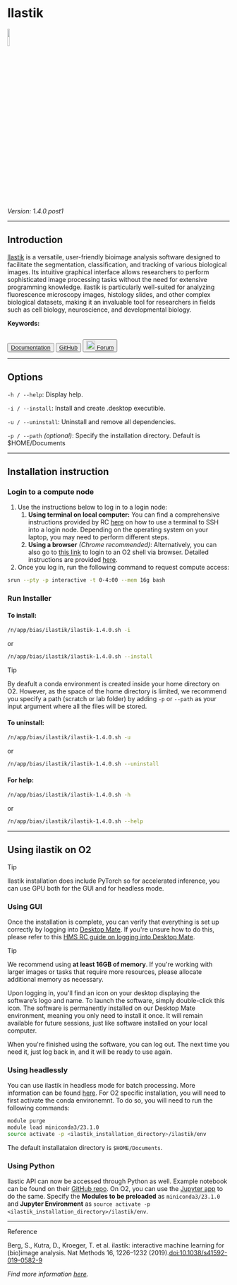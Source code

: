 # Ilastik

<div>
    <p float="left">
        <a href="https://www.ilastik.org" target="_blank">
            <img src="../_static/assets/logos/ilastik.png" width="10%" />
        </a>
    </p>
</div>

*Version: 1.4.0.post1*

---
## Introduction
<a href="https://www.ilastik.org" target="_blank">Ilastik</a> is a versatile, user-friendly bioimage analysis software designed to facilitate the segmentation, classification, and tracking of various biological images. Its intuitive graphical interface allows researchers to perform sophisticated image processing tasks without the need for extensive programming knowledge. ilastik is particularly well-suited for analyzing fluorescence microscopy images, histology slides, and other complex biological datasets, making it an invaluable tool for researchers in fields such as cell biology, neuroscience, and developmental biology.

**Keywords:**
```{tags} segmentation, object-classification, pixel-classification, counting, feature-extraction, object-tracking, image-annotation, digital-histology, machine-learning
```

<button class="custom-button">
  <a href="https://www.ilastik.org/documentation/" target="_blank"><i class="fas fa-book"></i>   Documentation </a>
</button>
<button class="custom-button">
  <a href="https://github.com/ilastik/ilastik" target="_blank"><i class="fa-brands fa-github"></i>   GitHub </a>
</button>
<button class="custom-button">
  <a href="https://forum.image.sc/tag/ilastik" target="_blank"><img src="../_static/assets/logos/forum_w.png" width="20px"/>   Forum </a>
</button>

---
## Options
```-h / --help```: Display help.

```-i / --install```: Install and create .desktop executible.

```-u / --uninstall```: Uninstall and remove all dependencies.

```-p / --path``` *(optional)*: Specify the installation directory. Default is $HOME/Documents

---
## Installation instruction
### Login to a compute node
1. Use the instructions below to log in to a login node:
    1. **Using terminal on local computer:** You can find a comprehensive instructions provided by RC [here](https://harvardmed.atlassian.net/wiki/spaces/O2/pages/1601700123/How+to+login+to+O2) on how to use a terminal to SSH into a login node. Depending on the operating system on your laptop, you may need to perform different steps.
    2. **Using a browser** *(Chrome recommended)*: Alternatively, you can also go to [this link](https://o2portal.rc.hms.harvard.edu/pun/sys/shell/ssh/o2.hms.harvard.edu) to login to an O2 shell via browser. Detailed instructions are provided [here](https://harvardmed.atlassian.net/wiki/spaces/O2/pages/2234581082/Open+an+O2+command+line+terminal).
2. Once you log in, run the following command to request compute access:

```bash
srun --pty -p interactive -t 0-4:00 --mem 16g bash
```

### Run Installer
#### To **install**:
```bash
/n/app/bias/ilastik/ilastik-1.4.0.sh -i
```
or
```bash
/n/app/bias/ilastik/ilastik-1.4.0.sh --install
```
<div class="admonition tip">
  <p class="admonition-title">Tip</p>
  <p>By deafult a conda environment is created inside your home directory on O2. However, as the space of the home directory is limited, we recommend you specify a path (scratch or lab folder) by adding <code>-p</code> or <code>--path</code> as your input argument where all the files will be stored.</p>
</div>


#### To **uninstall**:
```bash
/n/app/bias/ilastik/ilastik-1.4.0.sh -u
```
or
```bash
/n/app/bias/ilastik/ilastik-1.4.0.sh --uninstall
```

#### For **help**:
```bash
/n/app/bias/ilastik/ilastik-1.4.0.sh -h
```
or
```bash
/n/app/bias/ilastik/ilastik-1.4.0.sh --help
```

---
## Using ilastik on O2

<div class="admonition tip">
  <p class="admonition-title">Tip</p>
  <p>Ilastik installation does include PyTorch so for accelerated inference, you can use GPU both for the GUI and for headless mode.</p>
</div>


### Using GUI
Once the installation is complete, you can verify that everything is set up correctly by logging into [Desktop Mate](https://o2portal.rc.hms.harvard.edu/pun/sys/dashboard/batch_connect/sys/RC_desktop_mate/session_contexts/new). If you're unsure how to do this, please refer to this [HMS RC guide on logging into Desktop Mate](https://harvardmed.atlassian.net/wiki/spaces/O2/pages/2235006977/How+to+use+HMS+RC+Desktop+App).

<div class="admonition tip">
  <p class="admonition-title">Tip</p>
  <p>We recommend using <strong>at least 16GB of memory</strong>. If you're working with larger images or tasks that require more resources, please allocate additional memory as necessary.</p>
</div>

Upon logging in, you'll find an icon on your desktop displaying the software’s logo and name. To launch the software, simply double-click this icon. The software is permanently installed on our Desktop Mate environment, meaning you only need to install it once. It will remain available for future sessions, just like software installed on your local computer.

When you're finished using the software, you can log out. The next time you need it, just log back in, and it will be ready to use again.

### Using headlessly
You can use ilastik in headless mode for batch processing. More information can be found <a href="" target="_blank">here</a>. For O2 specific installation, you will need to first activate the conda environemnt. To do so, you will need to run the following commands:
```bash
module purge
module load miniconda3/23.1.0
source activate -p <ilastik_installation_directory>/ilastik/env
```
The default installataion directory is ```$HOME/Documents```.

### Using Python
Ilastic API can now be accessed through Python as well. Example notebook can be found on their <a href="https://github.com/ilastik/ilastik/tree/main/notebooks" target="_blank">GitHub repo</a>. On O2, you can use the <a href="https://o2portal.rc.hms.harvard.edu/pun/sys/dashboard/batch_connect/sys/RC_jupyter/session_contexts/new" target="_blank">Jupyter app</a> to do the same. Specify the **Modules to be preloaded** as ```miniconda3/23.1.0``` and **Jupyter Environment** as ```source activate -p <ilastik_installation_directory>/ilastik/env```.

---
<div class="admonition note">
  <p class="admonition-title">Reference</p>
  <p>Berg, S., Kutra, D., Kroeger, T. et al. ilastik: interactive machine learning for (bio)image analysis. Nat Methods 16, 1226–1232 (2019).<a href="https://doi.org/10.1038/s41592-019-0582-9" target="_blank">doi:10.1038/s41592-019-0582-9</a></p>
  <p><i>Find more information <a href="https://www.ilastik.org/publications" target="_blank">here</a>.</i></p>
</div>